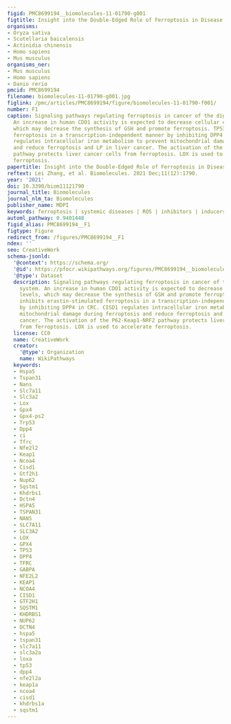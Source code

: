 ```yaml
---
figid: PMC8699194__biomolecules-11-01790-g001
figtitle: Insight into the Double-Edged Role of Ferroptosis in Disease
organisms:
- Oryza sativa
- Scutellaria baicalensis
- Actinidia chinensis
- Homo sapiens
- Mus musculus
organisms_ner:
- Mus musculus
- Homo sapiens
- Danio rerio
pmcid: PMC8699194
filename: biomolecules-11-01790-g001.jpg
figlink: /pmc/articles/PMC8699194/figure/biomolecules-11-01790-f001/
number: F1
caption: Signaling pathways regulating ferroptosis in cancer of the digestive system.
  An increase in human CDO1 activity is expected to decrease cellular cysteine levels,
  which may decrease the synthesis of GSH and promote ferroptosis. TP53 inhibits erastin-stimulated
  ferroptosis in a transcription-independent manner by inhibiting DPP4 in CRC. CISD1
  regulates intracellular iron metabolism to prevent mitochondrial damage during ferroptosis
  and reduce ferroptosis and LP in liver cancer. The activation of the P62-Keap1-NRF2
  pathway protects liver cancer cells from ferroptosis. LOX is used to accelerate
  ferroptosis.
papertitle: Insight into the Double-Edged Role of Ferroptosis in Disease.
reftext: Lei Zhang, et al. Biomolecules. 2021 Dec;11(12):1790.
year: '2021'
doi: 10.3390/biom11121790
journal_title: Biomolecules
journal_nlm_ta: Biomolecules
publisher_name: MDPI
keywords: ferroptosis | systemic diseases | ROS | inhibitors | inducers
automl_pathway: 0.9401448
figid_alias: PMC8699194__F1
figtype: Figure
redirect_from: /figures/PMC8699194__F1
ndex: ''
seo: CreativeWork
schema-jsonld:
  '@context': https://schema.org/
  '@id': https://pfocr.wikipathways.org/figures/PMC8699194__biomolecules-11-01790-g001.html
  '@type': Dataset
  description: Signaling pathways regulating ferroptosis in cancer of the digestive
    system. An increase in human CDO1 activity is expected to decrease cellular cysteine
    levels, which may decrease the synthesis of GSH and promote ferroptosis. TP53
    inhibits erastin-stimulated ferroptosis in a transcription-independent manner
    by inhibiting DPP4 in CRC. CISD1 regulates intracellular iron metabolism to prevent
    mitochondrial damage during ferroptosis and reduce ferroptosis and LP in liver
    cancer. The activation of the P62-Keap1-NRF2 pathway protects liver cancer cells
    from ferroptosis. LOX is used to accelerate ferroptosis.
  license: CC0
  name: CreativeWork
  creator:
    '@type': Organization
    name: WikiPathways
  keywords:
  - Hspa5
  - Tspan31
  - Nans
  - Slc7a11
  - Slc3a2
  - Lox
  - Gpx4
  - Gpx4-ps2
  - Trp53
  - Dpp4
  - ci
  - Tfrc
  - Nfe2l2
  - Keap1
  - Ncoa4
  - Cisd1
  - Gtf2h1
  - Nup62
  - Sqstm1
  - Khdrbs1
  - Dctn4
  - HSPA5
  - TSPAN31
  - NANS
  - SLC7A11
  - SLC3A2
  - LOX
  - GPX4
  - TP53
  - DPP4
  - TFRC
  - GABPA
  - NFE2L2
  - KEAP1
  - NCOA4
  - CISD1
  - GTF2H1
  - SQSTM1
  - KHDRBS1
  - NUP62
  - DCTN4
  - hspa5
  - tspan31
  - slc7a11
  - slc3a2a
  - loxa
  - tp53
  - dpp4
  - nfe2l2a
  - keap1a
  - ncoa4
  - cisd1
  - khdrbs1a
  - sqstm1
---
```

